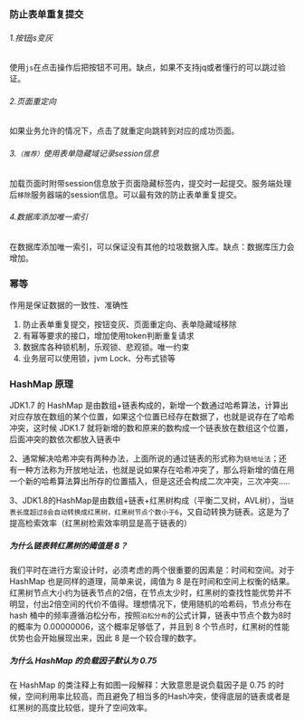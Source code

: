 ### 防止表单重复提交

###### 1.按钮js变灰

使用`js`在点击操作后把按钮不可用。缺点，如果不支持jq或者懂行的可以跳过验证。

###### 2.页面重定向

如果业务允许的情况下，点击了就重定向跳转到对应的成功页面。

###### 3.`（推荐）`使用表单隐藏域记录session信息

加载页面时附带session信息放于页面隐藏标签内，提交时一起提交。服务端处理后`移除`服务器端的session信息。可以最有效的防止表单重复提交。

###### 4.数据库添加唯一索引

在数据库添加唯一索引，可以保证没有其他的垃圾数据入库。缺点：数据库压力会增加。

### 幂等

作用是保证数据的一致性、准确性

1. 防止表单重复提交，按钮变灰、页面重定向、表单隐藏域移除
2. 有幂等要求的接口，增加使用token判断重复请求
3. 数据库各种锁机制，乐观锁、悲观锁。唯一约束
4. 业务层可以使用锁，jvm Lock、分布式锁等



### HashMap 原理

JDK1.7 的 HashMap 是由数组+链表构成的，新增一个数通过哈希算法，计算出对应存放在数组的某个位置，如果这个位置已经存在数据了，也就是说存在了哈希冲突，这时候 JDK1.7 就将新增的数和原来的数构成一个链表放在数组这个位置，后面冲突的数依次都放入链表中

2、通常解决哈希冲突有两种办法，上面所说的通过链表的形式称为`链地址法`；还有一种方法称为开放地址法，也就是说如果存在哈希冲突了，那么将新增的值在用一个新的哈希算法算出所存的位置插入，但是这还会构成二次冲突，三次冲突.....

3、JDK1.8的HashMap是由数组+链表+红黑树构成（平衡二叉树，AVL树），当`链表长度超过8会自动转换成红黑树，红黑树节点个数小于6`，又自动转换为链表。这是为了提高检索效率（红黑树检索效率明显是高于链表的）

##### 为什么链表转红黑树的阈值是 8？

我们平时在进行方案设计时，必须考虑的两个很重要的因素是：时间和空间。对于 HashMap 也是同样的道理，简单来说，阈值为 8 是在时间和空间上权衡的结果。红黑树节点大小约为链表节点的2倍，在节点太少时，红黑树的查找性能优势并不明显，付出2倍空间的代价不值得。理想情况下，使用随机的哈希码，节点分布在 hash 桶中的频率遵循泊松分布，按照`泊松分布`的公式计算，链表中节点个数为8时的概率为 0.00000006，这个概率足够低了，并且到 8 个节点时，红黑树的性能优势也会开始展现出来，因此 8 是一个较合理的数字。

##### 为什么 HashMap 的负载因子默认为 0.75

在 HashMap 的类注释上有如图一段解释：大致意思是说负载因子是 0.75 的时候，空间利用率比较高，而且避免了相当多的Hash冲突，使得底层的链表或者是红黑树的高度比较低，提升了空间效率。

